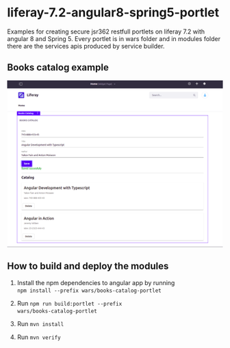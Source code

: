 # liferay-7.2-angular8-spring5-portlet
Examples for creating secure jsr362 restfull portlets on liferay 7.2 with angular 8 and Spring 5.
Every portlet is in wars folder and in modules folder there are the services apis produced by service builder.

## Books catalog example
<img src=screenshots/authorized.png />

## How to build and deploy the modules
1) Install the npm dependencies to angular app by running <br/>
<code>npm install --prefix wars/books-catalog-portlet</code>

2) Run <code>npm run build:portlet --prefix wars/books-catalog-portlet</code>

3) Run <code>mvn install</code>

4) Run <code>mvn verify</code>
